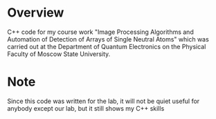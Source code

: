 # Overview
C++ code for my course work "Image Processing Algorithms and Automation of Detection of Arrays of Single Neutral Atoms" which was carried out at the Department of Quantum Electronics on the Physical Faculty of Moscow State University.

# Note
Since this code was written for the lab, it will not be quiet useful for anybody except our lab, but it still shows my C++ skills